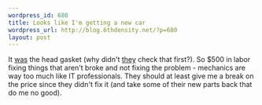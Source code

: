 ```yaml
--- 
wordpress_id: 680
title: Looks like I'm getting a new car
wordpress_url: http://blog.6thdensity.net/?p=680
layout: post
---
```

It <a href="http://blog.6thdensity.net/?p=674">was</a> the head gasket (why didn't <a href="http://fettysservicecenter.com/">they</a> check that first?). So $500 in labor fixing things that aren't broke and not fixing the problem - mechanics are way too much like IT professionals. They should at least give me a break on the price since they didn't fix it (and take some of their new parts back that do me no good).
